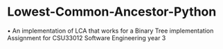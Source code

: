 # Lowest-Common-Ancestor-Python
• An implementation of LCA that works for a Binary Tree implementation
Assignment for CSU33012 Software Engineering year 3
